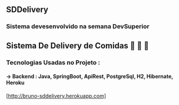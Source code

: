 ## SDDelivery

### Sistema devesenvolvido na semana DevSuperior

## Sistema De Delivery de Comidas 🛵 🌮 🍕
### Tecnologias Usadas no Projeto :
#### -> Backend : Java, SpringBoot, ApiRest, PostgreSql, H2, Hibernate, Heroku

[http://bruno-sddelivery.herokuapp.com]
